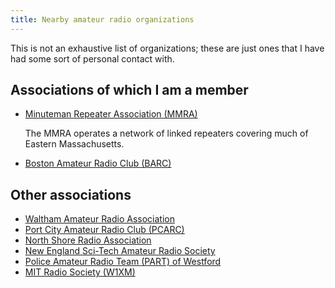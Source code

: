 ```yaml
---
title: Nearby amateur radio organizations
---
```


This is not an exhaustive list of organizations; these are just ones that I have had some sort of personal contact with.

## Associations of which I am a member

- [Minuteman Repeater Association (MMRA)](https://www.mmra.org/)

  The MMRA operates a network of linked repeaters covering much of Eastern
  Massachusetts.

- [Boston Amateur Radio Club (BARC)](https://www.barc.org/)

## Other associations

- [Waltham Amateur Radio Association](https://walthamara.org/)
- [Port City Amateur Radio Club (PCARC)](https://w1wqm.org/repeaters/)
- [North Shore Radio Association](https://www.nsradio.org/)
- [New England Sci-Tech Amateur Radio Society](https://nescitech.org/stars)
- [Police Amateur Radio Team (PART) of Westford](http://www.wb1gof.org/)
- [MIT Radio Society (W1XM)](https://w1mx.mit.edu/)
